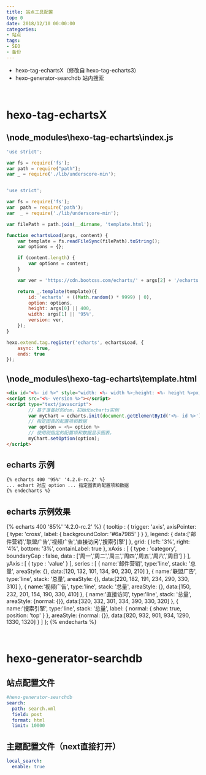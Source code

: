 ```yaml
---
title: 站点工具配置
top: 0
date: 2018/12/10 00:00:00
categories:
- 站点
tags:
- SEO
- 备份
---
```


- hexo-tag-echartsX（修改自 hexo-tag-echarts3）
- hexo-generator-searchdb 站内搜索

 
<!-- more --> 

<br>

# hexo-tag-echartsX

## \node_modules\hexo-tag-echarts\index.js

```javascript
'use strict';

var fs = require('fs');
var path = require("path");
var _ = require('./lib/underscore-min');


'use strict';

var fs = require('fs');
var  path = require('path');
var  _ = require('./lib/underscore-min');

var filePath = path.join(__dirname, 'template.html');

function echartsLoad(args, content) {
    var template = fs.readFileSync(filePath).toString();
    var options = {};

    if (content.length) {
        var options = content;
    }

    var ver = 'https://cdn.bootcss.com/echarts/' + args[2] + '/echarts.min.js';

    return _.template(template)({
        id: 'echarts' + ((Math.random() * 9999) | 0),
        option: options,
        height: args[0] || 400,
        width: args[1] || '95%',
        version: ver,
    });
}

hexo.extend.tag.register('echarts', echartsLoad, {
    async: true,
    ends: true
});
```

## \node_modules\hexo-tag-echarts\template.html

```html
<div id="<%- id %>" style="width: <%- width %>;height: <%- height %>px;margin: 0 auto"></div>
<script src="<%- version %>"></script>
<script type="text/javascript">
        // 基于准备好的dom，初始化echarts实例
        var myChart = echarts.init(document.getElementById('<%- id %>'));
        // 指定图表的配置项和数据
        var option = <%= option %>
        // 使用刚指定的配置项和数据显示图表。
        myChart.setOption(option);
</script>
```

## echarts 示例

```markdown
{% echarts 400 '95%' '4.2.0-rc.2' %}
... echart 对应 option ... 指定图表的配置项和数据
{% endecharts %}
```
## echarts 示例效果

{% echarts 400 '85%' '4.2.0-rc.2' %}
{
    tooltip : {
        trigger: 'axis',
        axisPointer: {
            type: 'cross',
            label: {
                backgroundColor: '#6a7985'
            }
        }
    },
    legend: {
        data:['邮件营销','联盟广告','视频广告','直接访问','搜索引擎']
    },
    grid: {
        left: '3%',
        right: '4%',
        bottom: '3%',
        containLabel: true
    },
    xAxis : [
        {
            type : 'category',
            boundaryGap : false,
            data : ['周一','周二','周三','周四','周五','周六','周日']
        }
    ],
    yAxis : [
        {
            type : 'value'
        }
    ],
    series : [
        {
            name:'邮件营销',
            type:'line',
            stack: '总量',
            areaStyle: {},
            data:[120, 132, 101, 134, 90, 230, 210]
        },
        {
            name:'联盟广告',
            type:'line',
            stack: '总量',
            areaStyle: {},
            data:[220, 182, 191, 234, 290, 330, 310]
        },
        {
            name:'视频广告',
            type:'line',
            stack: '总量',
            areaStyle: {},
            data:[150, 232, 201, 154, 190, 330, 410]
        },
        {
            name:'直接访问',
            type:'line',
            stack: '总量',
            areaStyle: {normal: {}},
            data:[320, 332, 301, 334, 390, 330, 320]
        },
        {
            name:'搜索引擎',
            type:'line',
            stack: '总量',
            label: {
                normal: {
                    show: true,
                    position: 'top'
                }
            },
            areaStyle: {normal: {}},
            data:[820, 932, 901, 934, 1290, 1330, 1320]
        }
    ]
};
{% endecharts %}

<br>

# hexo-generator-searchdb

## 站点配置文件

```yml
#hexo-generator-searchdb
search:
  path: search.xml
  field: post
  format: html
  limit: 10000
```

## 主题配置文件（next直接打开）

```yml
local_search:
  enable: true
```